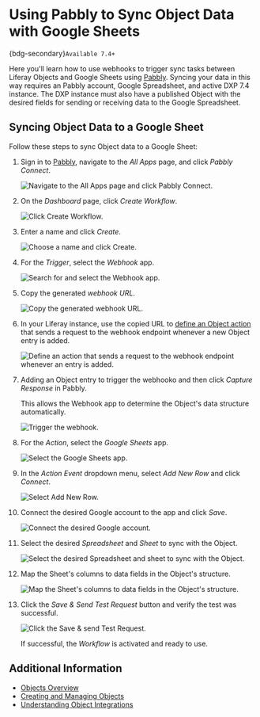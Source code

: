 # Using Pabbly to Sync Object Data with Google Sheets

{bdg-secondary}`Available 7.4+`

Here you'll learn how to use webhooks to trigger sync tasks between Liferay Objects and Google Sheets using [Pabbly](https://www.pabbly.com/). Syncing your data in this way requires an Pabbly account, Google Spreadsheet, and active DXP 7.4 instance. The DXP instance must also have a published Object with the desired fields for sending or receiving data to the Google Spreadsheet.

## Syncing Object Data to a Google Sheet

Follow these steps to sync Object data to a Google Sheet:

1. Sign in to [Pabbly](https://www.pabbly.com/), navigate to the *All Apps* page, and click *Pabbly Connect*.

   ![Navigate to the All Apps page and click Pabbly Connect.](./using-pabbly-to-sync-object-data-with-google-sheets/images/01.png)

1. On the *Dashboard* page, click *Create Workflow*.

   ![Click Create Workflow.](./using-pabbly-to-sync-object-data-with-google-sheets/images/02.png)

1. Enter a name and click *Create*.

   ![Choose a name and click Create.](./using-pabbly-to-sync-object-data-with-google-sheets/images/03.png)

1. For the *Trigger*, select the *Webhook* app.

   ![Search for and select the Webhook app.](./using-pabbly-to-sync-object-data-with-google-sheets/images/04.png)

1. Copy the generated *webhook URL*.

   ![Copy the generated *webhook URL*.](./using-pabbly-to-sync-object-data-with-google-sheets/images/05.png)

1. In your Liferay instance, use the copied URL to [define an Object action](../../creating-and-managing-objects/actions/defining-object-actions.md) that sends a request to the webhook endpoint whenever a new Object entry is added.

   ![Define an action that sends a request to the webhook endpoint whenever an entry is added.](./using-pabbly-to-sync-object-data-with-google-sheets/images/06.png)

1. Adding an Object entry to trigger the webhooko and then click *Capture Response* in Pabbly.

   This allows the Webhook app to determine the Object's data structure automatically.

   ![Trigger the webhook.](./using-pabbly-to-sync-object-data-with-google-sheets/images/07.png)

1. For the *Action*, select the *Google Sheets* app.

   ![Select the Google Sheets app.](./using-pabbly-to-sync-object-data-with-google-sheets/images/08.png)

1. In the *Action Event* dropdown menu, select *Add New Row* and click *Connect*.

   ![Select Add New Row.](./using-pabbly-to-sync-object-data-with-google-sheets/images/09.png)

1. Connect the desired Google account to the app and click *Save*.

   ![Connect the desired Google account.](./using-pabbly-to-sync-object-data-with-google-sheets/images/10.png)

1. Select the desired *Spreadsheet* and *Sheet* to sync with the Object.

   ![Select the desired Spreadsheet and sheet to sync with the Object.](./using-pabbly-to-sync-object-data-with-google-sheets/images/11.png)

1. Map the Sheet's columns to data fields in the Object's structure.

   ![ Map the Sheet's columns to data fields in the Object's structure.](./using-pabbly-to-sync-object-data-with-google-sheets/images/12.png)

1. Click the *Save & Send Test Request* button and verify the test was successful.

   ![Click the Save & send Test Request.](./using-pabbly-to-sync-object-data-with-google-sheets/images/13.png)

   If successful, the *Workflow* is activated and ready to use.

## Additional Information

* [Objects Overview](../../../objects.md)
* [Creating and Managing Objects](../../creating-and-managing-objects.md)
* [Understanding Object Integrations](../../understanding-object-integrations.md)